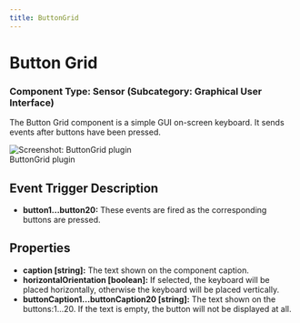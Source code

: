 ```yaml
---
title: ButtonGrid
---
```


# Button Grid

### Component Type: Sensor (Subcategory: Graphical User Interface)

The Button Grid component is a simple GUI on-screen keyboard. It sends events after buttons have been pressed.

![Screenshot:
        ButtonGrid plugin](./img/ButtonGrid.jpg "Screenshot: ButtonGrid plugin")  
ButtonGrid plugin

## Event Trigger Description

- **button1...button20:** These events are fired as the corresponding buttons are pressed.

## Properties

- **caption \[string\]:** The text shown on the component caption.
- **horizontalOrientation \[boolean\]:** If selected, the keyboard will be placed horizontally, otherwise the keyboard will be placed vertically.
- **buttonCaption1...buttonCaption20 \[string\]:** The text shown on the buttons:1...20. If the text is empty, the button will not be displayed at all.
